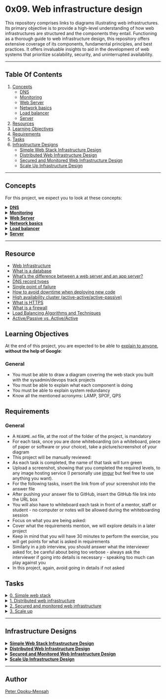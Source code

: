 # 0x09. Web infrastructure design 

This repository comprises links to diagrams illustrating web infrastructures. Its primary objective is to provide a high-level understanding of how web infrastructures are structured and the components they entail.
Functioning as a thorough guide to web infrastructure design, this repository offers extensive coverage of its components, fundamental principles, and best practices. It offers invaluable insights to aid in the development of web systems that prioritize scalability, security, and uninterrupted availability.

---

## Table Of Contents

1. [Concepts](#concepts)
    - [DNS](#dns)
    - [Monitoring](#monitoring)
    - [Web Server](#web-server)
    - [Network basics](#network-basics)
    - [Load balancer](#load-balancer)
    - [Server](#server)
2. [Resources](#resources)
3. [Learning Objectives](#learning-objectives)
4. [Requirements](#requirements)
5. [Tasks](#tasks)
6. [Infrastructure Designs](#infrastructure-designs)
    - [Simple Web Stack Infrastructure Design](#simple-web-stack-infrastructure-design)
    - [Distributed Web Infrastructure Design](#distributed-web-infrastructure-design)
    - [Secured and Monitored Web Infrastructure Design](#secured-and-monitored-web-infrastructure-design)
    - [Scale Up Infrastructure Design](#scale-up-infrastructure-design)
     
---

## Concepts

For this project, we expect you to look at these concepts:

<details id="dns">
  <summary><a href="#dns"><strong>DNS</strong></a></summary><br>

  <!-- Image -->
  <div align="center">
    <a href='https://postimages.org/' target='_blank'>
      <img src='https://i.postimg.cc/KvyYPJ8z/DNS.png' border='0' alt='image' style="max-width: 100%;">
    </a>
  </div>

  <!-- Links for Screenshot -->
  <ul>
    <li><strong>Links from screenshot</strong>
      <ul>
        <li><a href="https://howdns.works/" title="Learn everything about DNS in cartoon">Learn everything about DNS in cartoon</a></li>
        <li><a href="https://support.dnsimple.com/articles/a-record/" title="A Record">A Record</a></li>
        <li><a href="https://en.wikipedia.org/wiki/CNAME_record" title="CNAME Record">CNAME Record</a></li>
        <li><a href="https://en.wikipedia.org/wiki/MX_record" title="MX Record">MX Record</a></li>
        <li><a href="https://en.wikipedia.org/wiki/TXT_record" title="TXT Record">TXT Record</a></li>
        <li><a href="https://www.dnsknowledge.com/whatis/round-robin-dns/" title="Use DNS to scale with round-robin DNS">Use DNS to scale with round-robin DNS</a></li>
        <li><a href="https://support.dnsimple.com/articles/ns-record/" title="What’s an NS Record?">What’s an NS Record?</a></li>
        <li><a href="https://support.dnsimple.com/articles/soa-record/" title="What’s an SOA Record?">What’s an SOA Record?</a></li>
        <li><a href="https://serverfault.com/questions/145777/what-s-the-point-in-having-www-in-a-url" title=" What’s the point in having www in a url?"> What’s the point in having www in a url?</a></li>   
      </ul>
    </li>
  </ul>
</details>


<details id="monitoring">
  <summary><a href="#monitoring"><strong>Monitoring</strong></a></summary><br>

  <!-- Image -->
  <div align="center">
    <a href='https://postimages.org/' target='_blank'>
      <img src='https://i.postimg.cc/kXCzChcW/Monitoring.png' border='0' alt='image' style="max-width: 100%;">
    </a>
  </div>
</details>


<details id="web-server">
  <summary><a href="#web-server"><strong>Web Server</strong></a></summary><br>

  <!-- Image -->
  <div align="center">
    <a href='https://postimages.org/' target='_blank'>
      <img src='https://i.postimg.cc/FskGkbHD/Web-Server.png' border='0' alt='image' style="max-width: 100%;">
    </a>
  </div>

  <!-- Links for Screenshot -->
  <ul>
    <li><strong>Links from screenshot</strong>
      <ul>
        <li><a href="https://en.wikipedia.org/wiki/Virtual_machine" title="Virtual Machine">Virtual Machine</a></li>
        <li><a href="https://www.cio.com/article/247005/what-are-containers-and-why-do-you-need-them.html" title="What are containers and why do you need them?">What are containers and why do you need them?</a></li>
        <li><a href="https://en.wikipedia.org/wiki/Web_server" title="Wikipedia page about web server">Wikipedia page about web server</a></li>
        <li><a href="https://developer.mozilla.org/en-US/docs/Learn/Common_questions/Web_mechanics/What_is_a_web_server" title="Web server">Web server</a></li>
        <li><a href="https://developer.mozilla.org/en-US/docs/Learn/Common_questions/Web_mechanics/What_is_a_web_server" title="What is a Web Server?">What is a Web Server?</a></li>
      </ul>
    </li>
  </ul>
</details>


<details id="network-basics">
  <summary><a href="#network-basics"><strong>Network basics</strong></a></summary><br>

  <!-- Image -->
  <div align="center">
    <a href='https://postimages.org/' target='_blank'>
      <img src='https://i.postimg.cc/50tS6K7N/Network-Basics.png' border='0' alt='image' style="max-width: 100%;">
    </a>
  </div>

  <!-- Links for Screenshot -->
  <ul>
    <li><strong>Links from screenshot</strong>
      <ul>
        <li><a href="https://www.techtarget.com/searchnetworking/definition/protocol" title="What is a protocol">What is a protocol</a></li>
        <li><a href="https://computer.howstuffworks.com/internet/basics/what-is-an-ip-address.htm" title="What is an IP address">What is an IP address</a></li>
        <li><a href="https://www.avast.com/c-what-is-tcp-ip#" title="What is TCP/IP">What is TCP/IP</a></li>
        <li><a href="https://www.lifewire.com/port-numbers-on-computer-networks-817939" title="What is an Internet Protocol (IP) port?">What is an Internet Protocol (IP) port?</a></li>
      </ul>
    </li>
  </ul>
</details>


<details id="load-balancer">
  <summary><a href="#load-balancer"><strong>Load balancer</strong></a></summary><br>

  <!-- Image -->
  <div align="center">
    <a href='https://postimages.org/' target='_blank'>
      <img src='https://i.postimg.cc/Y0mzMG0p/Load-Balancer.png' border='0' alt='image' style="max-width: 100%;">
    </a>
  </div>

  <!-- Links for Screenshot -->
  <ul>
    <li><strong>Links from screenshot</strong>
      <ul>
        <li><a href="https://www.thegeekstuff.com/2016/01/load-balancer-intro/" title="Load-balancing">Load-balancing</a></li>
        <li><a href="https://community.f5.com/kb/technicalarticles/intro-to-load-balancing-for-developers-%E2%80%93-the-algorithms/273759" title="Load-balancing algorithms">Load-balancing algorithms</a></li>
      </ul>
    </li>
  </ul>
</details>


<details id="server">
  <summary><a href="#server"><strong>Server</strong></a></summary><br>

  <!-- Image -->
  <div align="center">
    <a href='https://postimages.org/' target='_blank'>
      <img src='https://i.postimg.cc/N0DckLgf/Server.png' border='0' alt='image' style="max-width: 100%;">
    </a>
  </div>

  <!-- Links for Screenshot -->
  <ul>
    <li><strong>Links from screenshot</strong>
      <ul>
        <li><a href="https://en.wikipedia.org/wiki/Server_(computing)#Hardware_requirement" title="What is a server">What is a server(computing)</a></li>
        <li><a href="https://www.youtube.com/watch?v=B1ANfsDyjeA" title="What is a server">What is a server.</a></li>
        <li><a href="https://www.youtube.com/watch?v=iuqXFC_qIvA&t=33s" title="Where are servers hosted (data centers)">Where are servers hosted (data centers)</a></li>
      </ul>
    </li>
  </ul>
</details>

---

## Resource

- [Web Infrastructure](https://youtu.be/lQNEW76KdYg)
- [What is a database](https://searchdatamanagement.techtarget.com/definition/database)
- [What’s the difference between a web server and an app server?](https://www.youtube.com/watch?v=S97eKyv2b9M)
- [DNS record types](https://pressable.com/?s=DNS&post_type=knowledgebase)
- [Single point of failure](https://en.wikipedia.org/wiki/Single_point_of_failure)
- [How to avoid downtime when deploying new code](https://softwareengineering.stackexchange.com/questions/35063/how-do-you-update-your-production-codebase-database-schema-without-causing-downt#answers-header)
- [High availability cluster (active-active/active-passive)](https://docs.oracle.com/cd/E17904_01/core.1111/e10106/intro.htm#ASHIA712)
- [What is HTTPS](https://www.instantssl.com/http-vs-https)
- [What is a firewall](https://www.webopedia.com/definitions/firewall/)
- [Load Balancing Algorithms and Techniques](https://kemptechnologies.com/load-balancer/load-balancing-algorithms-techniques/)
- [Active/Passive vs. Active/Active](https://kemptechnologies.com/fr/white-papers/unfog-confusion-active-passive-activeactive-load-balancing/)

## Learning Objectives

At the end of this project, you are expected to be able to [explain to anyone](https://fs.blog/feynman-learning-technique/), **without the help of Google**:

### General

* You must be able to draw a diagram covering the web stack you built with the sysadmin/devops track projects
* You must be able to explain what each component is doing
* You must be able to explain system redundancy
* Know all the mentioned acronyms: LAMP, SPOF, QPS

## Requirements

### General

* A `README.md` file, at the root of the folder of the project, is mandatory
* For each task, once you are done whiteboarding (on a whiteboard, piece of paper or software or your choice), take a picture/screenshot of your diagram
* This project will be manually reviewed:
* As each task is completed, the name of that task will turn green
* Upload a screenshot, showing that you completed the required levels, to any image hosting service (I personally use [imgur](https://imgur.com/) but feel free to use anything you want).
* For the following tasks, insert the link from of your screenshot into the answer file
* After pushing your answer file to GitHub, insert the GitHub file link into the URL box
* You will also have to whiteboard each task in front of a mentor, staff or student - no computer or notes will be allowed during the whiteboarding session
* Focus on what you are being asked:
* Cover what the requirements mention, we will explore details in a later project
* Keep in mind that you will have 30 minutes to perform the exercise, you will get points for what is asked in requirements
* Similarly in a job interview, you should answer what the interviewer asked for, be careful about being too verbose - always ask the interviewer if going into details is necessary - speaking too much can play against you
* In this project, again, avoid going in details if not asked

## Tasks

<details>
<summary><a href="./0-simple_web_stack.jpg">0. Simple web stack</a></summary><br>
<a href='https://postimages.org/' target='_blank'><img src='https://i.postimg.cc/jdk2SN17/image.png' border='0' alt='image'/></a>
<ul>
  <li>Links from screenshot
  <ul>
      <li><a href="https://en.wikipedia.org/wiki/LAMP_%28software_bundle%29">LAMP stack</a></li>
  </ul>
  </li>
</ul>
</details>

<details>
<summary><a href="./1-distributed_web_infrastructure.jpg">1. Distributed web infrastructure</a></summary><br>
<a href='https://postimages.org/' target='_blank'><img src='https://i.postimg.cc/MTwSdKn5/image.png' border='0' alt='image'/></a>
</details>

<details>
<summary><a href="./2-secured_and_monitored_web_infrastructure.jpg">2. Secured and monitored web infrastructure</a></summary><br>
<a href='https://postimages.org/' target='_blank'><img src='https://i.postimg.cc/KYsZdtCJ/image.png' border='0' alt='image'/></a>
</details>

<details>
<summary><a href="./3-scale_up.jpg">3. Scale up</a></summary><br>
<a href='https://postimages.org/' target='_blank'><img src='https://i.postimg.cc/13ndnc2x/image.png' border='0' alt='image'/></a>
<ul>
  <li>Links from screenshot
  <ul>
      <li><a href="https://www.nginx.com/resources/glossary/application-server-vs-web-server/">Application server vs web server</a></li>
  </ul>
  </li>
</ul>
</details>

---

## Infrastructure Designs

<details>
  <summary><strong><a href="#simple-web-stack-infrastructure-design">Simple Web Stack Infrastructure Design</a></strong></summary>

## Infrastructure Diagram

![Infrastructure Diagram](https://imgur.com/AnVFiU4.png)

---

## Explanation of Specifics

### What is a server

- **Explanation:** A server is a computer system or program that provides functionality for other programs or devices, known as clients.

### What is the role of the domain name

- **Explanation:** A domain name is a human-readable label that is used to identify and locate resources on the internet. It serves as the address for websites, allowing users to access them using familiar and easy-to-remember names instead of numerical IP addresses.

### What type of DNS record `www` is in `www.foobar.com`

- **Explanation:** The DNS record for www.foobar.com is a CNAME (Canonical Name) record. It aliases the www subdomain to the main domain foobar.com, allowing the website to be accessed using both www and non-www versions of the domain.

### What is the role of the web server

- **Explanation:** The web server's role is to handle HTTP requests from clients and serve web content, such as HTML files, images, and CSS stylesheets. 

### What is the role of the application server

- **Explanation:** The application server hosts the application codebase and is responsible for processing business logic, executing application code, and generating dynamic content by executing server-side code such as JSP, Ajax,
PHP, etc. in response to client requests. It communicates with the web server to fulfill user requests.

### What is the role of the database

- **Explanation:** The database stores and manages the data required by the application. It serves as a persistent storage mechanism for storing user data, application settings, and other information.

### What is the server using to communicate with the computer of the user requesting the website

- **Explanation:** The server communicates with users' computers over the internet using the HTTP (Hypertext Transfer Protocol) or HTTPS (HTTP Secure) protocols. When a user requests a website, their browser sends an HTTP request to the server, which responds with the requested web content.

## Identified Issues

### Single Point of Failure (SPOF):

- **Issue:** The current infrastructure is vulnerable to a Single Point of Failure (SPOF), meaning that if the server experiences a failure, the entire website becomes inaccessible. This lack of redundancy poses a significant risk, potentially resulting in extended periods of downtime and hindering user access to the website.

### Downtime when maintenance needed (like deploying new code web server needs to be restarted):

- **Issue:** The downtime period might exceed expectations because the server relies on a single codebase that may not be available at that time. Users may encounter interruptions or delays when accessing the website during maintenance activities.

### Cannot scale if too much incoming traffic:

- **Issue:** The infrastructure may encounter difficulty in effectively managing increased traffic, especially during peak periods or sudden surges. This is because the domain name directs traffic directly to the server without utilizing a load balancer, which would help distribute the load. Consequently, the high volume of users accessing the website's content could result in a suboptimal user experience or restrict the website's capacity to accommodate users.

</details>


<details>
  <summary><strong><a href="#distributed-web-infrastructure-design">Distributed Web Infrastructure Design</a></strong></summary>

## Infrastructure Diagram

![Infrastructure Diagram](https://imgur.com/zSxgNzf.png)

---

## Explanation of Specifics

### For every additional element, why you are adding it

- **Explanation:** The addition of a new server allows for the integration of a load balancer to manage high incoming traffic. It also eliminates the risk of a single point of failure inherent in having only one server.

### What distribution algorithm your load balancer is configured with and how it
works

- **Explanation:**  Our load balancer uses the Round Robin algorithm, distributing requests sequentially among servers unless a server is offline. Requests are served in order, starting from the first server after reaching the last. This algorithm is suitable when servers share equal specifications and persistent connections are limited.

### Is your load-balancer enabling an Active-Active or Active-Passive setup, explain the difference between both

- **Explanation:** The load balancer is configured for an Active-Active setup, where both nodes (servers) actively provide the same type of service simultaneously.  This differs from an Active-Passive setup, where not all nodes are active. In the case of two nodes, if the first node is already active, the second node must be passive or on standby. The key difference between these two architectures is performance. Active-active clusters give you access to the resources of all your servers during normal operation. In an active-passive cluster, the backup server only sees action during failover events.

### How a database Primary-Replica (Master-Slave) cluster works

- **Explanation:** The Primary-Replica (Master-Slave) replication enables data from a primary database server (the master) to be duplicated onto one or more other database servers (the replicas). Updates made on the master propagate to the replicas. Synchronous replication occurs when changes are applied to both the master and replica simultaneously, while asynchronous replication involves queuing changes to be written later. This setup enhances scalability by distributing read access across multiple servers and can also serve purposes like failover and data analysis.

### What is the difference between the Primary node and the Replica node in regard to the application

- **Explanation:** A primary node contains the original instance of the application, while a replica node is a duplicate of the primary node designed to provide redundant copies of the application codebase. These redundant copies safeguard against hardware failures and enhance capacity for serving read requests, such as document retrieval or searching.

## Identified Issues

### Single Point of Failure (SPOF):

- **Issue:** The infrastructure's primary vulnerability lies in its reliance on a single load balancer, posing a significant risk to service availability in the event of load balancer failure.

### Security issues (no firewall, no HTTPS)

- **Issue:** Security concerns arise from the application's communication over the insecure HTTP protocol, potentially exposing sensitive information to attackers. Additionally, the absence of a firewall leaves the system vulnerable to denial-of-service attacks and unauthorized access through open ports, leading to potential data breaches.

### No Monitoring:

- **Issue:** "You cannot fix or improve what you cannot measure" is a well-known saying in the tech industry. The absence of monitoring prevents the timely identification and resolution of problems, downtime, or security threats. Implementing monitoring tools enables proactive maintenance, enhances productivity, and improves the overall user experience.
---

## References
- [How does Software and Hardware Load Balancer Work? (Loadbalancer Algorithms Explained with Examples)](https://www.thegeekstuff.com/2016/01/load-balancer-intro/)
- [MySQL Master-Slave Replication on the Same Machine](https://www.toptal.com/mysql/mysql-master-slave-replication-tutorial)
- [What Is Active-Active Clustering](https://www.purestorage.com/au/knowledge/what-is-active-active.html)

</details>


<details>
  <summary><strong><a href="#secured-and-monitored-web-infrastructure-design">Secured and Monitored Web Infrastructure Design</a></strong></summary>

## Infrastructure Diagram

![Infrastructure Diagram](https://imgur.com/7koKeee.png)

---

## Explanation of Specifics

### For every additional element, why you are adding it

- **Explanation:** Three new components have been added: a firewall for each server to protect against potential attacks and exploitation, an SSL certificate for serving www.foobar.com over HTTPS, and three monitoring clients responsible for collecting logs and sending them to our data collector, Sumologic.

### What are firewalls for

- **Explanation:** A firewall is a network security system that monitors and controls incoming and outgoing network traffic based on predetermined security rules. It acts as a barrier between a trusted network and an untrusted network.

### Why is the traffic served over HTTPS

- **Explanation:** Traffic is now served over HTTPS instead of HTTP to ensure security. Unlike HTTP, which transfers data in plain text, HTTPS encrypts data using Transport Layer Security (TLS), thereby enhancing security.

### What monitoring is used for

- **Explanation:** Monitoring facilitates the proactive detection and diagnosis of web application performance issues, allowing for timely resolution.

### How the monitoring tool is collecting data

- **Explanation:** The monitoring tool collects logs from the application server, MySQL Database, and Nginx web server. In computing, logs are automatically generated and time-stamped records of events relevant to a specific system.

### Explain what to do if you want to monitor your web server QPS

- **Explanation:** To monitor web server QPS (Queries Per Second), network and application-level monitoring would be employed, especially considering that one web server handles 1K queries per second.

## Identified Issues

### Why terminating SSL at the load balancer level is an issue

- **Issue:** Terminating SSL at the load balancer level can be resource and CPU intensive due to decryption processes.  While this approach offloads decryption burden from servers, it may strain load balancer resources. However, the specific issue regarding this setup is currently unclear and requires further investigation.

### Why having only one MySQL server capable of accepting writes is an issue

- **Issue:** Relying on a single MySQL server for write operations poses a risk of downtime and data loss. If this server goes down, the application features requiring write access will be affected, potentially leading to service disruptions.

### Why having servers with all the same components (database, web server and
application server) might be a problem

- **Issue:** Having servers with identical components (database, web server, and application server) may lead to issues. If a bug arises in one component of a server, it would likely affect other servers as well, posing a challenge for maintaining system stability and integrity.

</details>


<details>
  <summary><strong><a href="#scale-up-infrastructure-design">Scale Up Infrastructure Design</a></strong></summary>

## Infrastructure Diagram

![Infrastructure Diagram](https://imgur.com/3oUL6KV.png)

---

## Explanation of Specifics

### For every additional element, why you are adding it

- **Explanation:** We have added one server and one load balancer. The addition of the new server allows for the separation of each component (web server: Nginx, application server: code base, and database: MySQL) onto separate servers, while also maintaining an extra server with all components to act as a backup in case of any component or server failure. Each server is equipped with monitoring capabilities and a firewall to ensure system security. Moreover, the addition of an extra load balancer assists in efficiently handling increased traffic across the entire infrastructure.

</details>

---

## Author

[Peter Opoku-Mensah](https://github.com/deezyfg/)
